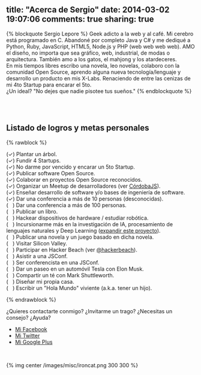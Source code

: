 title: "Acerca de Sergio"
date: 2014-03-02 19:07:06
comments: true
sharing: true
---

{% blockquote Sergio Lepore %}
Geek adicto a la web y al café. Mi cerebro está programado en C. Abandoné por completo Java y C# y me dediqué a Python, Ruby, JavaScript, HTML5, Node.js y PHP (web web web web). AMO el diseño, no importa que sea gráfico, web, industrial, de modas o arquitectura. También amo a los gatos, el mahjong y los atardeceres. <br>
En mis tiempos libres escribo una novela, leo novelas, colaboro con la comunidad Open Source, aprendo alguna nueva tecnología/lenguaje y desarrollo un producto en mis X-Labs. Renaciendo de entre las cenizas de mi 4to Startup para encarar el 5to. <br>
¿Un ideal? "No dejes que nadie pisotee tus sueños."
{% endblockquote %}

<br><br>

## Listado de logros y metas personales

{% rawblock %}
<p class="left">
(✓) Plantar un árbol. <br>
(✓) Fundir 4 Startups. <br>
(✓) No darme por vencido y encarar un 5to Startup. <br>
(✓) Publicar software Open Source. <br>
(✓) Colaborar en proyectos Open Source reconocidos. <br>
(✓) Organizar un Meetup de desarrolladores (ver <a href="http://www.meetup.com/CordobaJS/" target="_blank" title="CordobaJS Meetup">CórdobaJS</a>). <br>
(✓) Enseñar desarrollo de software y/o bases de ingeniería de software. <br>
(✓) Dar una conferencia a más de 10 personas (desconocidas). <br>
(&nbsp;&nbsp;&nbsp;) Dar una conferencia a más de 100 personas. <br>
(&nbsp;&nbsp;&nbsp;) Publicar un libro. <br>
(&nbsp;&nbsp;&nbsp;) Hackear dispositivos de hardware / estudiar robótica. <br>
(&nbsp;&nbsp;&nbsp;) Incursionarme más en la investigación de IA, procesamiento de lenguajes naturales y Deep Learning (<a href="http://www.youtube.com/watch?v=2ZAGJH2m0C8" target="_blank" title="Jarvis">expandir este proyecto</a>). <br>
(&nbsp;&nbsp;&nbsp;) Publicar una novela y un juego basado en dicha novela. <br>
(&nbsp;&nbsp;&nbsp;) Visitar Silicon Valley. <br>
(&nbsp;&nbsp;&nbsp;) Participar en Hacker Beach (ver <a href="https://twitter.com/hackerbeach">@hackerbeach</a>). <br>
(&nbsp;&nbsp;&nbsp;) Asistir a una JSConf. <br>
(&nbsp;&nbsp;&nbsp;) Ser conferencista en una JSConf. <br>
(&nbsp;&nbsp;&nbsp;) Dar un paseo en un automóvil Tesla con Elon Musk. <br>
(&nbsp;&nbsp;&nbsp;) Compartir un té con Mark Shuttleworth. <br>
(&nbsp;&nbsp;&nbsp;) Diseñar mi propia casa. <br>
(&nbsp;&nbsp;&nbsp;) Escribir un "Hola Mundo" viviente (a.k.a. tener un hijo). <br>
</p>
{% endrawblock %}
<br>

¿Quieres contactarte conmigo? ¿Invitarme un trago? ¿Necesitas un consejo? ¿Ayuda?

- [Mi Facebook](https://www.facebook.com/sergio.d.lepore)
- [Mi Twitter](https://twitter.com/sergiolepore)
- [Mi Google Plus](https://plus.google.com/+SergioDanielLepore?rel=author)

<br>

{% img center /images/misc/ironcat.png 300 300 %}